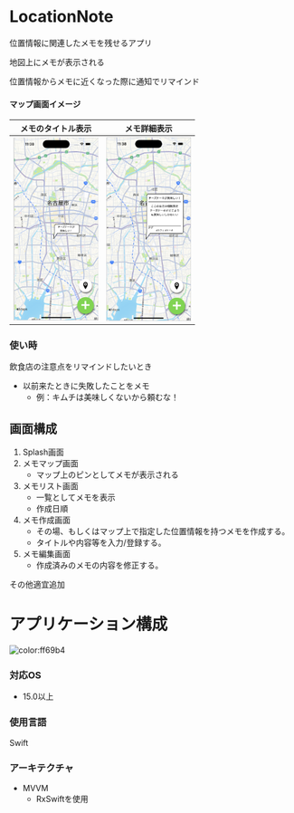 

# LocationNote

位置情報に関連したメモを残せるアプリ

地図上にメモが表示される

位置情報からメモに近くなった際に通知でリマインド

#### マップ画面イメージ

|メモのタイトル表示|メモ詳細表示|
|---|---|
|<img width=150 src="./images/memo_small.png"/>|<img width=150 src="./images/memo_large.png"/>|

### 使い時
飲食店の注意点をリマインドしたいとき
- 以前来たときに失敗したことをメモ
    - 例：キムチは美味しくないから頼むな！


## 画面構成
1. Splash画面
2. メモマップ画面
   - マップ上のピンとしてメモが表示される
3. メモリスト画面
   - 一覧としてメモを表示
   - 作成日順
4. メモ作成画面
   - その場、もしくはマップ上で指定した位置情報を持つメモを作成する。
   - タイトルや内容等を入力/登録する。
5. メモ編集画面
   - 作成済みのメモの内容を修正する。

その他適宜追加

# アプリケーション構成

![color:ff69b4](https://img.shields.io/badge/XCode-14.0.1-ff69b4.svg?longCache=true)

### 対応OS
- 15.0以上

### 使用言語
Swift

### アーキテクチャ
- MVVM
   - RxSwiftを使用

